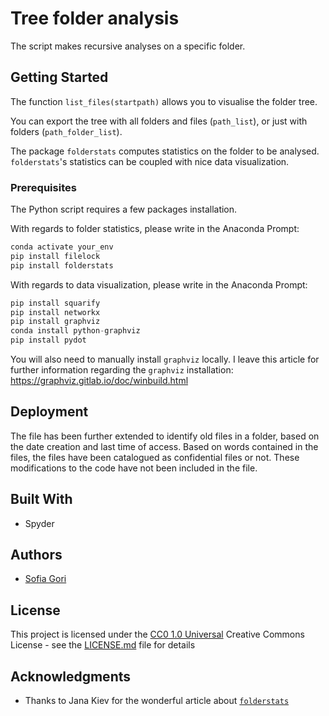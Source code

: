# Tree folder analysis

The script makes recursive analyses on a specific folder. 


## Getting Started

The function `list_files(startpath)` allows you to visualise the folder tree. 

You can export the tree with all folders and files (`path_list`), or just with folders (`path_folder_list`).

The package `folderstats` computes statistics on the folder to be analysed. 
`folderstats`'s statistics can be coupled with nice data visualization.

### Prerequisites

The Python script requires a few packages installation.

With regards to folder statistics, please write in the Anaconda Prompt:
```python
conda activate your_env
pip install filelock
pip install folderstats
```

With regards to data visualization, please write in the Anaconda Prompt:
```python
pip install squarify
pip install networkx
pip install graphviz
conda install python-graphviz
pip install pydot
```

You will also need to manually install `graphviz` locally.
I leave this article for further information regarding the `graphviz` installation: https://graphviz.gitlab.io/doc/winbuild.html


## Deployment

The file has been further extended to identify old files in a folder, based on the date creation and last time of access. 
Based on words contained in the files, the files have been catalogued as confidential files or not.
These modifications to the code have not been included in the file.

## Built With

  - Spyder


## Authors

  - [Sofia Gori](https://github.com/SofiaGori)

## License

This project is licensed under the [CC0 1.0 Universal](LICENSE.md)
Creative Commons License - see the [LICENSE.md](LICENSE.md) file for
details

## Acknowledgments

  - Thanks to Jana Kiev for the wonderful article about [`folderstats`](https://janakiev.com/blog/python-filesystem-analysis/)
  
